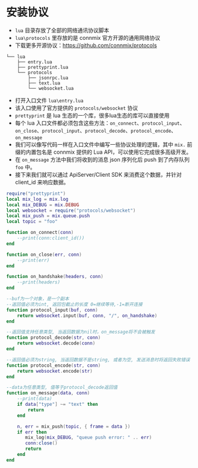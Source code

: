 # 安装协议

- `lua` 目录存放了全部的网络通讯协议脚本
- `lua\protocols` 里存放的是 connmix 官方开源的通用网络协议
- 下载更多开源协议：https://github.com/connmix/protocols

```
└── lua
    ├── entry.lua
    ├── prettyprint.lua
    └── protocols
        ├── jsonrpc.lua
        ├── text.lua
        └── websocket.lua
```

- 打开入口文件 `lua\entry.lua`
- 该入口使用了官方提供的 `protocols/websocket` 协议
- `prettyprint` 是 lua 生态的一个库，很多lua生态的库可以直接使用
- 每个 lua 入口文件都必须包含这些方法：`on_connect`、`protocol_input`、`on_close`、`protocol_input`、`protocol_decode`、`protocol_encode`、`on_message`
- 我们可以像写代码一样在入口文件中编写一些协议处理的逻辑，其中 `mix.` 前缀的内置包名是 connmix 提供的 Lua API，可以使用它完成很多高级开发。
- 在 `on_message` 方法中我们将收到的消息 json 序列化后 push 到了内存队列 `foo` 中。
- 接下来我们就可以通过 ApiServer/Client SDK 来消费这个数据，并针对 client_id 来响应数据。

```lua
require("prettyprint")
local mix_log = mix.log
local mix_DEBUG = mix.DEBUG
local websocket = require("protocols/websocket")
local mix_push = mix.queue.push
local topic = "foo"

function on_connect(conn)
    --print(conn:client_id())
end

function on_close(err, conn)
    --print(err)
end

function on_handshake(headers, conn)
    --print(headers)
end

--buf为一个对象，是一个副本
--返回值必须为int, 返回包截止的长度 0=继续等待,-1=断开连接
function protocol_input(buf, conn)
    return websocket.input(buf, conn, "/", on_handshake)
end

--返回值支持任意类型, 当返回数据为nil时，on_message将不会被触发
function protocol_decode(str, conn)
    return websocket.decode(conn)
end

--返回值必须为string, 当返回数据不是string, 或者为空, 发送消息时将返回失败错误
function protocol_encode(str, conn)
    return websocket.encode(str)
end

--data为任意类型, 值等于protocol_decode返回值
function on_message(data, conn)
    --print(data)
    if data["type"] ~= "text" then
        return
    end

    n, err = mix_push(topic, { frame = data })
    if err then
       mix_log(mix_DEBUG, "queue push error: " .. err)
       conn:close()
       return
    end
end
```